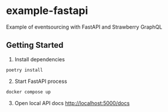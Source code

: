 # example-fastapi
Example of eventsourcing with FastAPI and Strawberry GraphQL

## Getting Started
1. Install dependencies
```zsh
poetry install
```
2. Start FastAPI process
```zsh
docker compose up
```
3. Open local API docs [http://localhost:5000/docs](http://localhost:5000/docs)
